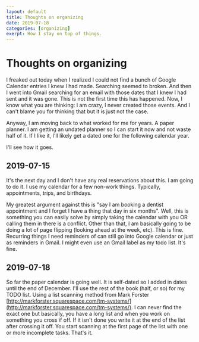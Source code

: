 ```yaml
---
layout: default
title: Thoughts on organizing 
date: 2019-07-18
categories: [organizing]
exerpt: How I stay on top of things.
---
```

# Thoughts on organizing

I freaked out today when I realized I could not find a bunch of Google Calendar entries I knew I had made. Searching seemed to broken. And then I went into Gmail searching for an email with those dates that I knew I had sent and it was gone. This is not the first time this has happened. Now, I know what you are thinking: I am crazy, I never created those events. And I can't blame you for thinking that but it is just not the case. 

Anyway, I am moving back to what worked for me for years. A paper planner. I am getting an undated planner so I can start it now and not waste half of it. If I like it, I'll likely get a dated one for the following calendar year. 

I'll see how it goes. 

## 2019-07-15

It's the next day and I don't have any real reservations about this. I am going to do it. I use my calendar for a few non-work things. Typically, appointments, trips, and birthdays. 

My greatest argument against this is "say I am booking a dentist appointment and I forget I have a thing that day in six months". Well, this is something you can easily solve by simply taking the calendar with you OR calling them in there is a conflict. Other than that, I am basically going to be doing a lot of page flipping (looking ahead at the week, etc). This is fine. Recurring things I need reminders of can still go into Google calendar or just as reminders in Gmail. I might even use an Gmail label as my todo list. It's fine. 

## 2019-07-18

So far the paper calendar is going well. It is self-dated so I added in dates until the end of December. I'll use the rest of the book (half, or so) for my TODO list. Using a list scanning method from Mark Forster [http://markforster.squarespace.com/tm-systems/](http://markforster.squarespace.com/tm-systems/). I can never find the exact one but basically, you have a long list and when you work on something you cross if off. If it isn't done you write it at the end of the list after crossing it off. You start scanning at the first page of the list with one or more incomplete tasks. That's it.


